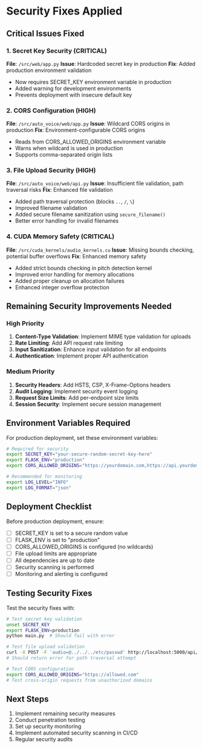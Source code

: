 # Security Fixes Applied

## Critical Issues Fixed

### 1. Secret Key Security (CRITICAL)
**File**: `/src/web/app.py`
**Issue**: Hardcoded secret key in production
**Fix**: Added production environment validation
- Now requires SECRET_KEY environment variable in production
- Added warning for development environments
- Prevents deployment with insecure default key

### 2. CORS Configuration (HIGH)
**File**: `/src/auto_voice/web/app.py`
**Issue**: Wildcard CORS origins in production
**Fix**: Environment-configurable CORS origins
- Reads from CORS_ALLOWED_ORIGINS environment variable
- Warns when wildcard is used in production
- Supports comma-separated origin lists

### 3. File Upload Security (HIGH)
**File**: `/src/auto_voice/web/api.py`
**Issue**: Insufficient file validation, path traversal risks
**Fix**: Enhanced file validation
- Added path traversal protection (blocks `..`, `/`, `\`)
- Improved filename validation
- Added secure filename sanitization using `secure_filename()`
- Better error handling for invalid filenames

### 4. CUDA Memory Safety (CRITICAL)
**File**: `/src/cuda_kernels/audio_kernels.cu`
**Issue**: Missing bounds checking, potential buffer overflows
**Fix**: Enhanced memory safety
- Added strict bounds checking in pitch detection kernel
- Improved error handling for memory allocations
- Added proper cleanup on allocation failures
- Enhanced integer overflow protection

## Remaining Security Improvements Needed

### High Priority
1. **Content-Type Validation**: Implement MIME type validation for uploads
2. **Rate Limiting**: Add API request rate limiting
3. **Input Sanitization**: Enhance input validation for all endpoints
4. **Authentication**: Implement proper API authentication

### Medium Priority
1. **Security Headers**: Add HSTS, CSP, X-Frame-Options headers
2. **Audit Logging**: Implement security event logging
3. **Request Size Limits**: Add per-endpoint size limits
4. **Session Security**: Implement secure session management

## Environment Variables Required

For production deployment, set these environment variables:

```bash
# Required for security
export SECRET_KEY="your-secure-random-secret-key-here"
export FLASK_ENV="production"
export CORS_ALLOWED_ORIGINS="https://yourdomain.com,https://api.yourdomain.com"

# Recommended for monitoring
export LOG_LEVEL="INFO"
export LOG_FORMAT="json"
```

## Deployment Checklist

Before production deployment, ensure:
- [ ] SECRET_KEY is set to a secure random value
- [ ] FLASK_ENV is set to "production"
- [ ] CORS_ALLOWED_ORIGINS is configured (no wildcards)
- [ ] File upload limits are appropriate
- [ ] All dependencies are up to date
- [ ] Security scanning is performed
- [ ] Monitoring and alerting is configured

## Testing Security Fixes

Test the security fixes with:

```bash
# Test secret key validation
unset SECRET_KEY
export FLASK_ENV=production
python main.py  # Should fail with error

# Test file upload validation
curl -X POST -F 'audio=@../../../etc/passwd' http://localhost:5000/api/process_audio
# Should return error for path traversal attempt

# Test CORS configuration
export CORS_ALLOWED_ORIGINS="https://allowed.com"
# Test cross-origin requests from unauthorized domains
```

## Next Steps

1. Implement remaining security measures
2. Conduct penetration testing
3. Set up security monitoring
4. Implement automated security scanning in CI/CD
5. Regular security audits